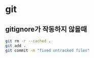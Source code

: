 # git

## gitignore가 작동하지 않을때

```bash
git rm -r --cached .
git add .
git commit -m "fixed untracked files"
```